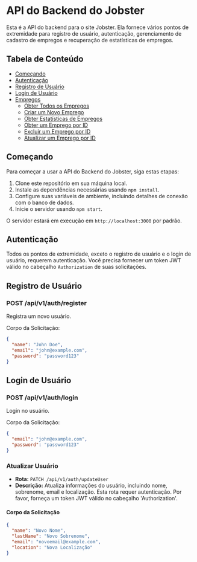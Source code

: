 
# API do Backend do Jobster


Esta é a API do backend para o site Jobster. Ela fornece vários pontos de extremidade para registro de usuário, autenticação, gerenciamento de cadastro de empregos e recuperação de estatísticas de empregos.

## Tabela de Conteúdo

- [Começando](#começando)
- [Autenticação](#autenticação)
- [Registro de Usuário](#registro-de-usuário)
- [Login de Usuário](#login-de-usuário)
- [Empregos](#empregos)
  - [Obter Todos os Empregos](#obter-todos-os-empregos)
  - [Criar um Novo Emprego](#criar-um-novo-emprego)
  - [Obter Estatísticas de Empregos](#obter-estatísticas-de-empregos)
  - [Obter um Emprego por ID](#obter-um-emprego-por-id)
  - [Excluir um Emprego por ID](#excluir-um-emprego-por-id)
  - [Atualizar um Emprego por ID](#atualizar-um-emprego-por-id)

## Começando

Para começar a usar a API do Backend do Jobster, siga estas etapas:

1. Clone este repositório em sua máquina local.
2. Instale as dependências necessárias usando `npm install`.
3. Configure suas variáveis de ambiente, incluindo detalhes de conexão com o banco de dados.
4. Inicie o servidor usando `npm start`.

O servidor estará em execução em `http://localhost:3000` por padrão.

## Autenticação

Todos os pontos de extremidade, exceto o registro de usuário e o login de usuário, requerem autenticação. Você precisa fornecer um token JWT válido no cabeçalho `Authorization` de suas solicitações.

## Registro de Usuário

### POST /api/v1/auth/register

Registra um novo usuário.

Corpo da Solicitação:

```json
{
  "name": "John Doe",
  "email": "john@example.com",
  "password": "password123"
}
```

## Login de Usuário

### POST /api/v1/auth/login

Login no usuário.

Corpo da Solicitação:

```json
{
  "email": "john@example.com",
  "password": "password123"
}
```

### Atualizar Usuário

- **Rota:** `PATCH /api/v1/auth/updateUser`
- **Descrição:** Atualiza informações do usuário, incluindo nome, sobrenome, email e localização. Esta rota requer autenticação. Por favor, forneça um token JWT válido no cabeçalho 'Authorization'.


#### Corpo da Solicitação

```json
{
  "name": "Novo Nome",
  "lastName": "Novo Sobrenome",
  "email": "novoemail@example.com",
  "location": "Nova Localização"
}



